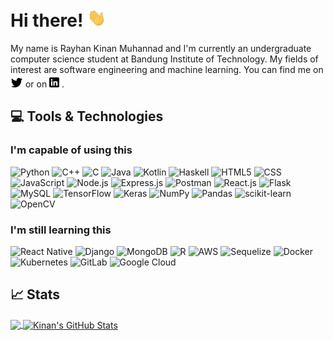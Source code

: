 # Hi there! <img src="wave.gif" width="30px">

My name is Rayhan Kinan Muhannad and I'm currently an undergraduate computer science student at Bandung Institute of Technology. My fields of interest are software engineering and machine learning. You can find me on [![Twitter][1.1]][1] or on [![LinkedIn][2.1]][2] .

## 💻 Tools & Technologies

### I'm capable of using this

![Python](https://img.shields.io/badge/Python-3776AB?style=for-the-badge&logo=python&logoColor=white)
![C++](https://img.shields.io/badge/C%2B%2B-00599C?style=for-the-badge&logo=c%2B%2B&logoColor=white)
![C](https://img.shields.io/badge/C-00599C?style=for-the-badge&logo=c&logoColor=white)
![Java](https://img.shields.io/badge/Java-ED8B00?style=for-the-badge&logo=java&logoColor=white)
![Kotlin](https://img.shields.io/badge/Kotlin-0095D5?&style=for-the-badge&logo=kotlin&logoColor=white)
![Haskell](https://img.shields.io/badge/Haskell-5e5086?style=for-the-badge&logo=haskell&logoColor=white)
![HTML5](https://img.shields.io/badge/HTML5-E34F26?style=for-the-badge&logo=html5&logoColor=white)
![CSS](https://img.shields.io/badge/CSS-239120?&style=for-the-badge&logo=css3&logoColor=white)
![JavaScript](https://img.shields.io/badge/JavaScript-F7DF1E?style=for-the-badge&logo=javascript&logoColor=black)
![Node.js](https://img.shields.io/badge/Node.js-43853D?style=for-the-badge&logo=node.js&logoColor=white)
![Express.js](https://img.shields.io/badge/express.js-%23404d59.svg?style=for-the-badge&logo=express&logoColor=%2361DAFB)
![Postman](https://img.shields.io/badge/Postman-FF6C37?style=for-the-badge&logo=postman&logoColor=white)
![React.js](https://img.shields.io/badge/React-20232A?style=for-the-badge&logo=react&logoColor=61DAFB)
![Flask](https://img.shields.io/badge/Flask-000000?style=for-the-badge&logo=flask&logoColor=white)
![MySQL](https://img.shields.io/badge/MySQL-00000F?style=for-the-badge&logo=mysql&logoColor=white)
![TensorFlow](https://img.shields.io/badge/TensorFlow-%23FF6F00.svg?style=for-the-badge&logo=TensorFlow&logoColor=white)
![Keras](https://img.shields.io/badge/Keras-%23D00000.svg?style=for-the-badge&logo=Keras&logoColor=white)
![NumPy](https://img.shields.io/badge/numpy-%23013243.svg?style=for-the-badge&logo=numpy&logoColor=white)
![Pandas](https://img.shields.io/badge/pandas-%23150458.svg?style=for-the-badge&logo=pandas&logoColor=white)
![scikit-learn](https://img.shields.io/badge/scikit--learn-%23F7931E.svg?style=for-the-badge&logo=scikit-learn&logoColor=white)
![OpenCV](https://img.shields.io/badge/opencv-%23white.svg?style=for-the-badge&logo=opencv&logoColor=white)

### I'm still learning this

![React Native](https://img.shields.io/badge/react_native-%2320232a.svg?style=for-the-badge&logo=react&logoColor=%2361DAFB)
![Django](https://img.shields.io/badge/Django-092E20?style=for-the-badge&logo=django&logoColor=white)
![MongoDB](https://img.shields.io/badge/MongoDB-%234ea94b.svg?style=for-the-badge&logo=mongodb&logoColor=white)
![R](https://img.shields.io/badge/R-276DC3?style=for-the-badge&logo=r&logoColor=white)
![AWS](https://img.shields.io/badge/Amazon_AWS-232F3E?style=for-the-badge&logo=amazon-aws&logoColor=white)
![Sequelize](https://img.shields.io/badge/Sequelize-52B0E7?style=for-the-badge&logo=Sequelize&logoColor=white)
![Docker](https://img.shields.io/badge/docker-%230db7ed.svg?style=for-the-badge&logo=docker&logoColor=white)
![Kubernetes](https://img.shields.io/badge/kubernetes-%23326ce5.svg?style=for-the-badge&logo=kubernetes&logoColor=white)
![GitLab](https://img.shields.io/badge/gitlab-%23181717.svg?style=for-the-badge&logo=gitlab&logoColor=white)
![Google Cloud](https://img.shields.io/badge/GoogleCloud-%234285F4.svg?style=for-the-badge&logo=google-cloud&logoColor=white)

## 📈 Stats
<a href="https://github.com/rayhankinan/rayhankinan">
    <img align="center" src="https://github-readme-stats.vercel.app/api/top-langs/?username=rayhankinan&langs_count=3" />
</a>
<a href="https://github.com/rayhankinan/rayhankinan">
    <img align="center" src="https://github-readme-stats.vercel.app/api?username=rayhankinan&show_icons=true&line_height=27&count_private=true" alt="Kinan's GitHub Stats" />
</a>

[1.1]: twitter.png
[2.1]: linkedin.png

[1]: https://twitter.com/rayhankinanm
[2]: https://www.linkedin.com/in/rayhan-kinan-m-2a4533206

